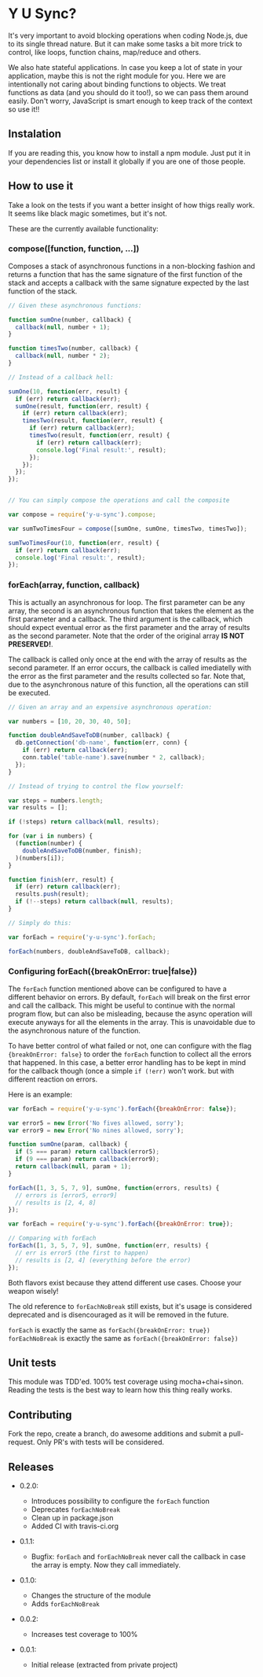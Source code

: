 Y U Sync?
=========

It's very important to avoid blocking operations when coding Node.js, due to
its single thread nature. But it can make some tasks a bit more trick to
control, like loops, function chains, map/reduce and others.

We also hate stateful applications. In case you keep a lot of state in your
application, maybe this is not the right module for you. Here we are
intentionally not caring about binding functions to objects. We treat
functions as data (and you should do it too!), so we can pass them around
easily. Don't worry, JavaScript is smart enough to keep track of the context
so use it!!

## Instalation

If you are reading this, you know how to install a npm module. Just put it in
your dependencies list or install it globally if you are one of those people.

## How to use it

Take a look on the tests if you want a better insight of how thigs really
work. It seems like black magic sometimes, but it's not.

These are the currently available functionality:

### compose([function, function, ...])

Composes a stack of asynchronous functions in a non-blocking fashion and
returns a function that has the same signature of the first function of the
stack and accepts a callback with the same signature expected by the last
function of the stack.

```javascript
// Given these asynchronous functions:

function sumOne(number, callback) {
  callback(null, number + 1);
}

function timesTwo(number, callback) {
  callback(null, number * 2);
}

// Instead of a callback hell:

sumOne(10, function(err, result) {
  if (err) return callback(err);
  sumOne(result, function(err, result) {
    if (err) return callback(err);
    timesTwo(result, function(err, result) {
      if (err) return callback(err);
      timesTwo(result, function(err, result) {
        if (err) return callback(err);
        console.log('Final result:', result);
      });
    });
  });
});


// You can simply compose the operations and call the composite

var compose = require('y-u-sync').compose;

var sumTwoTimesFour = compose([sumOne, sumOne, timesTwo, timesTwo]);

sumTwoTimesFour(10, function(err, result) {
  if (err) return callback(err);
  console.log('Final result:', result);
});
```

### forEach(array, function, callback)

This is actually an asynchronous for loop. The first parameter can be any
array, the second is an asynchronous function that takes the element as the
first parameter and a callback. The third argument is the callback, which
should expect eventual error as the first parameter and the array of results
as the second parameter. Note that the order of the original array **IS NOT
PRESERVED!**.

The callback is called only once at the end with the array of results as the
second parameter. If an error occurs, the callback is called imediatelly with
the error as the first parameter and the results collected so far. Note that,
due to the asynchronous nature of this function, all the operations can still
be executed.

```javascript
// Given an array and an expensive asynchronous operation:

var numbers = [10, 20, 30, 40, 50];

function doubleAndSaveToDB(number, callback) {
  db.getConnection('db-name', function(err, conn) {
    if (err) return callback(err);
    conn.table('table-name').save(number * 2, callback);
  });
}

// Instead of trying to control the flow yourself:

var steps = numbers.length;
var results = [];

if (!steps) return callback(null, results);

for (var i in numbers) {
  (function(number) {
    doubleAndSaveToDB(number, finish);
  )(numbers[i]);
}

function finish(err, result) {
  if (err) return callback(err);
  results.push(result);
  if (!--steps) return callback(null, results);
}

// Simply do this:

var forEach = require('y-u-sync').forEach;

forEach(numbers, doubleAndSaveToDB, callback);
```

### Configuring forEach({breakOnError: true|false})

The `forEach` function mentioned above can be configured to have a different
behavior on errors. By default, `forEach` will break on the first error and
call the callback. This might be useful to continue with the normal program
flow, but can also be misleading, because the async operation will execute
anyways for all the elements in the array. This is unavoidable due to the
asynchronous nature of the function.

To have better control of what failed or not, one can configure with the flag
`{breakOnError: false}` to order the `forEach` function to collect all the
errors that happened. In this case, a better error handling has to be kept in
mind for the callback though (once a simple `if (!err)` won't work.
but with different reaction on errors.

Here is an example:

```javascript
var forEach = require('y-u-sync').forEach({breakOnError: false});

var error5 = new Error('No fives allowed, sorry');
var error9 = new Error('No nines allowed, sorry');

function sumOne(param, callback) {
  if (5 === param) return callback(error5);
  if (9 === param) return callback(error9);
  return callback(null, param + 1);
}

forEach([1, 3, 5, 7, 9], sumOne, function(errors, results) {
  // errors is [error5, error9]
  // results is [2, 4, 8]
});

var forEach = require('y-u-sync').forEach({breakOnError: true});

// Comparing with forEach
forEach([1, 3, 5, 7, 9], sumOne, function(err, results) {
  // err is error5 (the first to happen)
  // results is [2, 4] (everything before the error)
});
```

Both flavors exist because they attend different use cases. Choose your weapon
wisely!

The old reference to `forEachNoBreak` still exists, but it's usage is
considered deprecated and is disencouraged as it will be removed in the
future.

`forEach` is exactly the same as `forEach({breakOnError: true})`
`forEachNoBreak` is exactly the same as `forEach({breakOnError: false})`


## Unit tests

This module was TDD'ed. 100% test coverage using mocha+chai+sinon.
Reading the tests is the best way to learn how this thing really works.

## Contributing

Fork the repo, create a branch, do awesome additions and submit a
pull-request. Only PR's with tests will be considered.

## Releases

* 0.2.0:
  * Introduces possibility to configure the `forEach` function
  * Deprecates `forEachNoBreak`
  * Clean up in package.json
  * Added CI with travis-ci.org

* 0.1.1:
  * Bugfix: `forEach` and `forEachNoBreak` never call the callback in case the
    array is empty. Now they call immediately.

* 0.1.0:
  * Changes the structure of the module
  * Adds `forEachNoBreak`

* 0.0.2:
  * Increases test coverage to 100%

* 0.0.1:
  * Initial release (extracted from private project)
